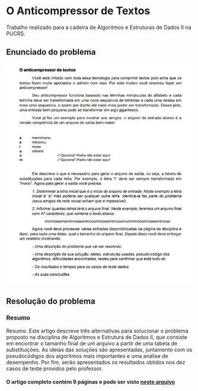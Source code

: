 # O Anticompressor de Textos

Trabalho realizado para a cadeira de Algoritmos e Estruturas de Dados II na PUCRS.

## Enunciado do problema

<img src="/images/enunciado.png" alt="Enunciado" />

## Resolução do problema

### Resumo

Resumo. Este artigo descreve três alternativas para solucionar o problema 
proposto na disciplina de Algoritmos e Estrutura de Dados II, que consiste em 
encontrar o tamanho final de um arquivo a partir de uma tabela de 
substituições. As ideias das soluções são apresentadas, juntamente com os 
pseudocódigos dos algoritmos mais importantes e uma análise de 
desempenho. Por fim, serão apresentados os resultados obtidos nos dez casos 
de teste providos pelo professor.

#### O artigo completo contém 9 páginas e pode ser visto [neste arquivo](/pdf/resolucao.pdf)
